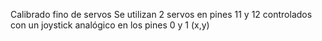 Calibrado fino de servos
Se utilizan 2 servos en pines 11 y 12 controlados con un joystick analógico en los pines 0 y 1 (x,y)

